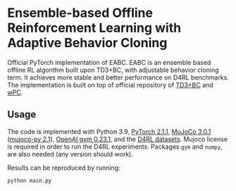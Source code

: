 # Ensemble-based Offline Reinforcement Learning with Adaptive Behavior Cloning

Official PyTorch implementation of EABC. EABC is an ensemble based offline RL algorithm built upon TD3+BC, with adjustable behavior cloning term. It achieves more stable and better performance on D4RL benchmarks. The implementation is built on top of official repository of [TD3+BC](https://github.com/sfujim/TD3_BC.git) and [wPC](https://github.com/qsa-fox/wPC).

## Usage
The code is implemented with Python 3.9, [PyTorch 2.1.1](https://pytorch.org/), [MuJoCo 3.0.1](http://www.mujoco.org/) ([mujoco-py 2.1](https://github.com/openai/mujoco-py)), [OpenAI gym 0.23.1](https://github.com/openai/gym), and the [D4RL datasets](https://github.com/rail-berkeley/d4rl). Mujoco license is required in order to run the D4RL experiments. Packages `gym` and `numpy`, are also needed (any version should work). 

Results can be reproduced by running:
```
python main.py
```
